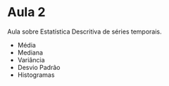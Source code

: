 # Aula 2

Aula sobre Estatística Descritiva de séries temporais.

* Média
* Mediana
* Variância
* Desvio Padrão
* Histogramas
